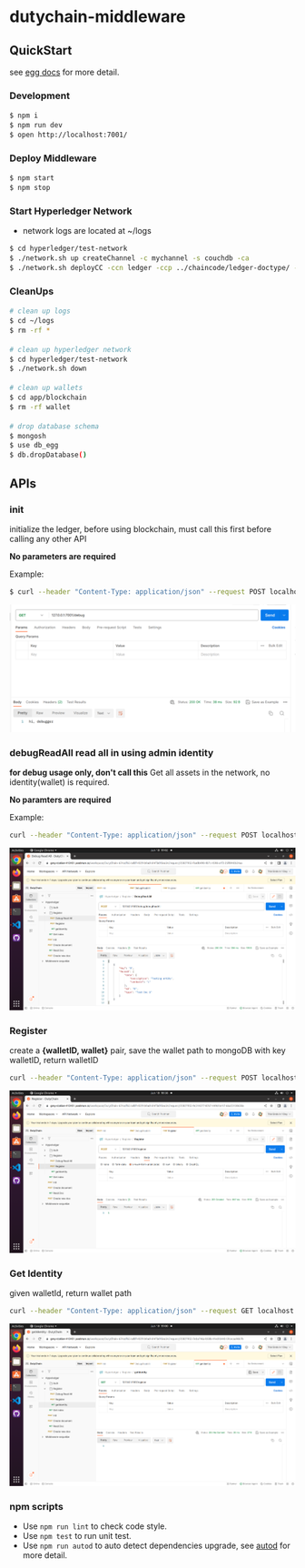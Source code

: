 # dutychain-middleware



## QuickStart

<!-- add docs here for user -->

see [egg docs][egg] for more detail.

### Development

```bash
$ npm i
$ npm run dev
$ open http://localhost:7001/
```

### Deploy Middleware

```bash
$ npm start
$ npm stop
```

### Start Hyperledger Network
* network logs are located at ~/logs
```bash
$ cd hyperledger/test-network
$ ./network.sh up createChannel -c mychannel -s couchdb -ca
$ ./network.sh deployCC -ccn ledger -ccp ../chaincode/ledger-doctype/ -ccl javascript -ccep "OR('Org1MSP.peer','Org2MSP.peer')"
```

### CleanUps
```bash
# clean up logs
$ cd ~/logs
$ rm -rf *

# clean up hyperledger network
$ cd hyperledger/test-network
$ ./network.sh down

# clean up wallets
$ cd app/blockchain
$ rm -rf wallet

# drop database schema
$ mongosh
$ use db_egg
$ db.dropDatabase()
```


## APIs

### init
initialize the ledger, before using blockchain, must call this first before calling any other API

<B>No parameters are required</B>

Example:
```bash
$ curl --header "Content-Type: application/json" --request POST localhost:7001/debug/init
```
<img src="img/debug.png">

### debugReadAll <B>read all in using admin identity</B>
<B> for debug usage only, don't call this</B>
Get all assets in the network, no identity(wallet) is required.

<B>No paramters are required</B>

Example:
```bash
curl --header "Content-Type: application/json" --request POST localhost:7001/debug/debugReadAll
```
<img src="img/debugReadAll.png">

### Register
create a <B>{walletID, wallet}</B> pair, save the wallet path to mongoDB with key walletID, return walletID 

```bash
curl --header "Content-Type: application/json" --request POST localhost:7001/register/
```
<img src="img/register.png">

### Get Identity
given walletId, return wallet path 

```bash
curl --header "Content-Type: application/json" --request GET localhost:7001/register/
```
<img src="img/getIdentity.png">

### npm scripts

- Use `npm run lint` to check code style.
- Use `npm test` to run unit test.
- Use `npm run autod` to auto detect dependencies upgrade, see [autod](https://www.npmjs.com/package/autod) for more detail.


[egg]: https://eggjs.org
